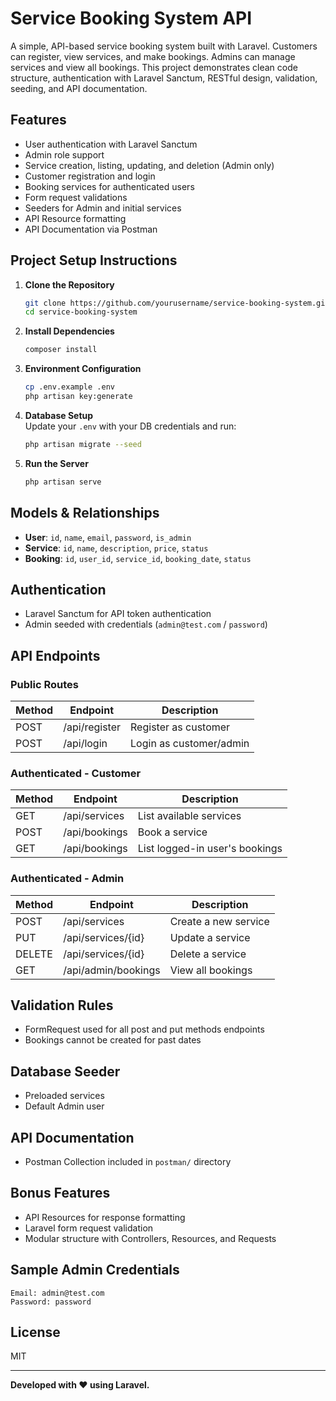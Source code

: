# Service Booking System API

A simple, API-based service booking system built with Laravel. Customers can register, view services, and make bookings. Admins can manage services and view all bookings. This project demonstrates clean code structure, authentication with Laravel Sanctum, RESTful design, validation, seeding, and API documentation.

## Features

- User authentication with Laravel Sanctum
- Admin role support
- Service creation, listing, updating, and deletion (Admin only)
- Customer registration and login
- Booking services for authenticated users
- Form request validations
- Seeders for Admin and initial services
- API Resource formatting
- API Documentation via Postman

## Project Setup Instructions

1. **Clone the Repository**  
   ```bash
   git clone https://github.com/yourusername/service-booking-system.git
   cd service-booking-system
   ```

2. **Install Dependencies**  
   ```bash
   composer install
   ```

3. **Environment Configuration**  
   ```bash
   cp .env.example .env
   php artisan key:generate
   ```

4. **Database Setup**  
   Update your `.env` with your DB credentials and run:
   ```bash
   php artisan migrate --seed
   ```

5. **Run the Server**  
   ```bash
   php artisan serve
   ```

## Models & Relationships

- **User**: `id`, `name`, `email`, `password`, `is_admin`
- **Service**: `id`, `name`, `description`, `price`, `status`
- **Booking**: `id`, `user_id`, `service_id`, `booking_date`, `status`

## Authentication

- Laravel Sanctum for API token authentication
- Admin seeded with credentials (`admin@test.com` / `password`)

## API Endpoints

### Public Routes
| Method | Endpoint       | Description           |
|--------|----------------|-----------------------|
| POST   | /api/register  | Register as customer  |
| POST   | /api/login     | Login as customer/admin   |

### Authenticated - Customer
| Method | Endpoint       | Description                      |
|--------|----------------|----------------------------------|
| GET    | /api/services  | List available services          |
| POST   | /api/bookings  | Book a service                   |
| GET    | /api/bookings  | List logged-in user's bookings   |

### Authenticated - Admin
| Method | Endpoint               | Description                |
|--------|------------------------|----------------------------|
| POST   | /api/services          | Create a new service       |
| PUT    | /api/services/{id}     | Update a service           |
| DELETE | /api/services/{id}     | Delete a service           |
| GET    | /api/admin/bookings    | View all bookings          |

## Validation Rules

- FormRequest used for all post and put methods endpoints
- Bookings cannot be created for past dates

## Database Seeder

- Preloaded services
- Default Admin user

## API Documentation

- Postman Collection included in `postman/` directory

## Bonus Features

- API Resources for response formatting
- Laravel form request validation
- Modular structure with Controllers, Resources, and Requests

## Sample Admin Credentials

```
Email: admin@test.com
Password: password
```

## License

MIT

---

**Developed with ❤️ using Laravel.**
